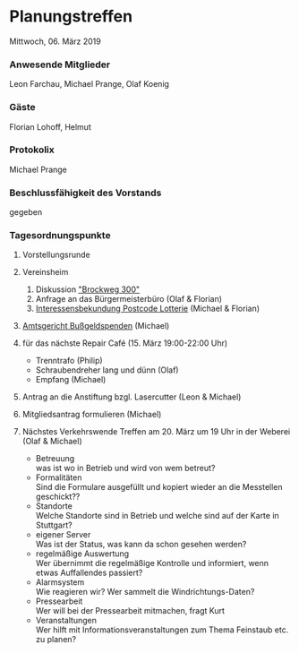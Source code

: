 # **Planungstreffen**
Mittwoch, 06. März 2019

### Anwesende Mitglieder
Leon Farchau, Michael Prange, Olaf Koenig

### Gäste
Florian Lohoff, Helmut

### Protokolix
Michael Prange

### Beschlussfähigkeit des Vorstands
gegeben

### Tagesordnungspunkte
1. Vorstellungsrunde

1. Vereinsheim
	1. Diskussion ["Brockweg 300"](https://silicon-verl.de/home/flo/tmp/brockweg300/W19_01_029.pdf)
	1. Anfrage an das Bürgermeisterbüro (Olaf & Florian)
	1. [Interessensbekundung Postcode Lotterie](https://www.postcode-lotterie.de/projekte/interessensbekundung) (Michael & Florian)
1. [Amtsgericht Bußgeldspenden](https://www.bussgeldkatalog.org/geldauflage/) (Michael)
1. für das nächste Repair Café (15. März 19:00-22:00 Uhr)
	- Trenntrafo (Philip)
	- Schraubendreher lang und dünn (Olaf)
	- Empfang (Michael)
1. Antrag an die Anstiftung bzgl. Lasercutter (Leon & Michael)
1. Mitgliedsantrag formulieren (Michael)
1. Nächstes Verkehrswende Treffen am 20. März um 19 Uhr in der Weberei (Olaf & Michael)
	- Betreuung<br>
	  was ist wo in Betrieb und wird von wem betreut?
	- Formalitäten<br>
	  Sind die Formulare ausgefüllt und kopiert wieder an die Messtellen geschickt??
	- Standorte<br>
	  Welche Standorte sind in Betrieb und welche sind auf der Karte in Stuttgart?
	- eigener Server<br>
	  Was ist der Status, was kann da schon gesehen werden?
	- regelmäßige Auswertung<br>
	  Wer übernimmt die regelmäßige Kontrolle und informiert, wenn etwas Auffallendes passiert?
	- Alarmsystem<br>
	  Wie reagieren wir? Wer sammelt die Windrichtungs-Daten?
	- Pressearbeit<br>
	  Wer will bei der Pressearbeit mitmachen, fragt Kurt
	- Veranstaltungen<br>
	  Wer hilft mit Informationsveranstaltungen zum Thema Feinstaub etc. zu planen?
